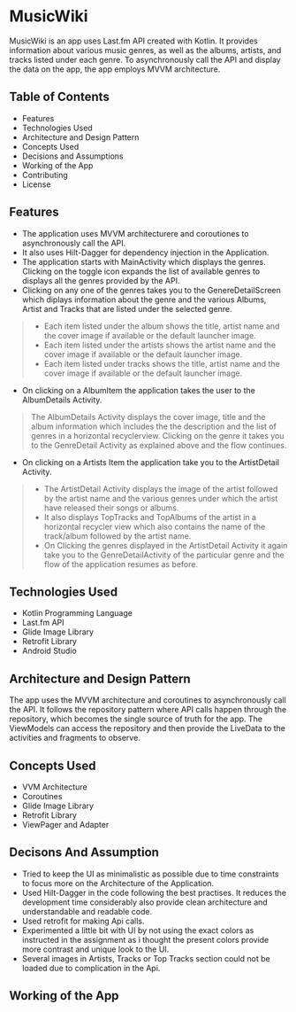 # MusicWiki
MusicWiki is an app uses Last.fm API created with Kotlin. It provides information about various music genres, as well as the albums, artists, and tracks listed under each genre. To asynchronously call the API and display the data on the app, the app employs MVVM architecture.


## Table of Contents

* Features
* Technologies Used
* Architecture and Design Pattern
* Concepts Used
* Decisions and Assumptions
* Working of the App
* Contributing
* License

## Features
- The application uses MVVM architecturere and coroutiones to asynchronously call the API.
- It also uses Hilt-Dagger for dependency injection in the Application.
- The application starts with MainActivity which displays the genres. Clicking on the toggle icon expands the list of available genres to displays all the 
genres provided by the API.
- Clicking on any one of the genres takes you to the GenereDetailScreen which diplays information about the genre and the various Albums, Artist and Tracks
that are listed under the selected genre.
> - Each item listed under the album shows the title, artist name and the cover image if available or the default launcher image.
> - Each item listed under the artists shows the artist name and the cover image if available or the default launcher image.
> - Each item listed under tracks shows the title, artist name and the cover image if available or the default launcher image.
- On clicking on a AlbumItem the application takes the user to the AlbumDetails Activity.
> The AlbumDetails Activity displays the cover image, title and the album information which includes the the description  and the list of genres in a horizontal recyclerview. Clicking on the genre it takes you to the GenreDetail Activity as explained above and the flow continues. 
- On clicking on a Artists Item the application take you to the ArtistDetail Activity. 
> - The ArtistDetail Activity displays the image of the artist followed by the artist name and the various genres under which the artist have released their songs or albums.
> - It also displays TopTracks and TopAlbums of the artist in a horizontal recycler view which also contains the name of the track/album followed by the artist name.
> - On Clicking the genres displayed in the ArtistDetail Activity it again take you to the GenreDetailActivity of the particular genre and the flow of the application resumes as before.

## Technologies Used

* Kotlin Programming Language
* Last.fm API
* Glide Image Library
* Retrofit Library
* Android Studio

## Architecture and Design Pattern

The app uses the MVVM architecture and coroutines to asynchronously call the API. It follows the repository pattern where API calls happen through the repository, which becomes the single source of truth for the app. The ViewModels can access the repository and then provide the LiveData to the activities and fragments to observe.

## Concepts Used

* VVM Architecture
* Coroutines
* Glide Image Library
* Retrofit Library
* ViewPager and Adapter

## Decisons And Assumption
- Tried to keep the UI as minimalistic as possible due to time constraints to focus more on the Architecture of the Application.
- Used Hilt-Dagger in the code following the best practises. It reduces the development time considerably also provide clean architecture and understandable and readable code.
- Used retrofit for making Api calls.
- Experimented a little bit with UI by not using the exact colors as instructed in the assignment as i thought the present colors provide more contrast and unique look to the UI.
- Several images in  Artists, Tracks or Top Tracks section could not be loaded due to complication in the Api.

## Working of the App

